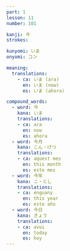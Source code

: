 ```yaml
---
part: 1
lesson: 11
number: 101

kanji: 今
strokes:

kunyomi: いま
onyomi: コン

meaning:
  translations:
    - ca: いま (ara)
      en: いま (now)
      es: いま (ahora)

compound_words:
  - word: 今
    kana: いま
    translations:
    - ca: ara
      en: now
      es: ahora
  - word: 今月
    kana: こん・げつ
    translations:
    - ca: aquest mes
      en: this month
      es: este mes
  - word: 今年
    kana: こ・とし
    translations:
    - ca: enguany
      en: this year
      es: este año
  - word: 今日
    kana: きょう
    translations:
    - ca: avui
      en: today
      es: hoy
---
```

